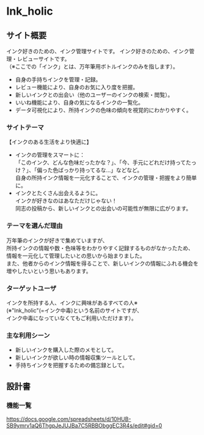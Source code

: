 # Ink_holic

## サイト概要
インク好きのための、インク管理サイトです。
インク好きのための、インク管理・レビューサイトです。  
（※ここでの「インク」とは、万年筆用ボトルインクのみを指します）。
- 自身の手持ちインクを管理・記録。
- レビュー機能により、自身のお気に入り度を把握。
- 新しいインクとの出会い（他のユーザーのインクの検索・閲覧）。
- いいね機能により、自身の気になるインクの一覧化。
- データ可視化により、所持インクの色味の傾向を視覚的にわかりやすく。
### サイトテーマ
【インクのある生活をより快適に】
- インクの管理をスマートに：  
「このインク、どんな色味だったかな？」、「今、手元にどれだけ持ってたっけ？」、「偏った色ばっかり持ってるな…」などなど。  
自身の所持インク情報を一元化することで、インクの管理・把握をより簡単に。
- インクとたくさん出会えるように。  
インクが好きなのはあなただけじゃない！  
同志の投稿から、新しいインクとの出会いの可能性が無限に広がります。
### テーマを選んだ理由
万年筆のインクが好きで集めていますが、  
所持インクの情報や数・色味等をわかりやすく記録するものがなかったため、  
情報を一元化して管理したいとの思いから始まりました。  
また、他者からのインク情報を得ることで、新しいインクの情報にふれる機会を増やしたいという思いもあります。
### ターゲットユーザ
インクを所持する人、インクに興味があるすべての人※  
(※"Ink_holic"(=インク中毒)という名前のサイトですが、  
インク中毒になっていなくてもご利用いただけます）。
### 主な利用シーン
- 新しいインクを購入した際のメモとして。  
- 新しいインクが欲しい時の情報収集ツールとして。  
- 手持ちインクを把握するための備忘録として。
## 設計書
### 機能一覧
https://docs.google.com/spreadsheets/d/10HUB-SB9ymrv1aQ6ThgpJeJUJBa7C5RBBObggEC3R4s/edit#gid=0
